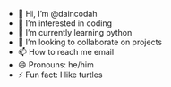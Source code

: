 - 👋 Hi, I’m @daincodah
- 👀 I’m interested in coding
- 🌱 I’m currently learning python
- 💞️ I’m looking to collaborate on projects
- 📫 How to reach me email
- 😄 Pronouns: he/him
- ⚡ Fun fact: I like turtles

<!---
daincodah/daincodah is a ✨ special ✨ repository because its `README.md` (this file) appears on your GitHub profile.
You can click the Preview link to take a look at your changes.
--->
